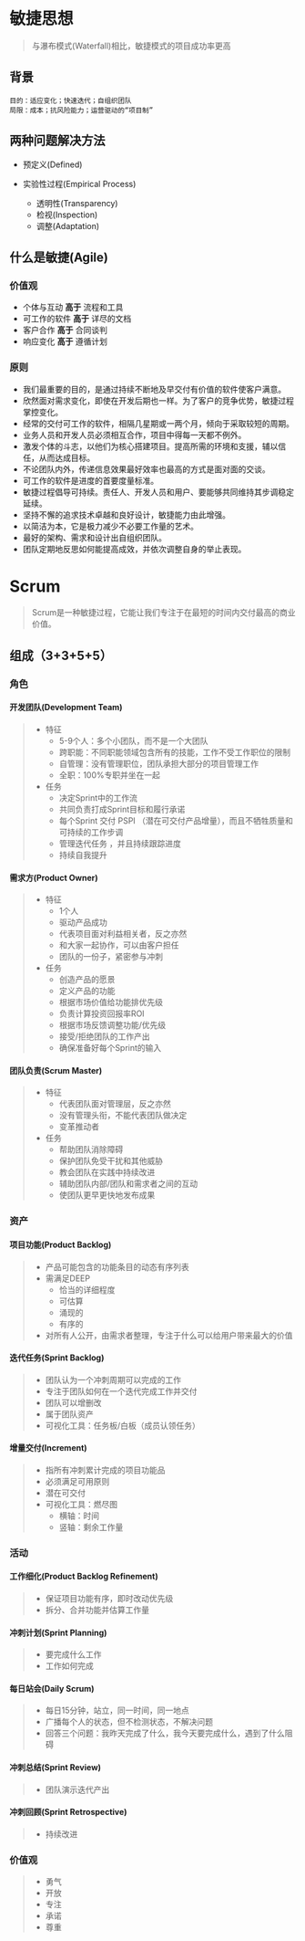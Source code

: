 # 敏捷思想

>与瀑布模式(Waterfall)相比，敏捷模式的项目成功率更高

## 背景
```
目的：适应变化；快速迭代；自组织团队
局限：成本；抗风险能力；运营驱动的“项目制”
```

## 两种问题解决方法

- 预定义(Defined)
- 实验性过程(Empirical Process)

	- 透明性(Transparency)
	- 检视(Inspection)
	- 调整(Adaptation)

## 什么是敏捷(Agile)

### 价值观

- 个体与互动 **高于** 流程和工具
- 可工作的软件 **高于** 详尽的文档
- 客户合作 **高于** 合同谈判
- 响应变化 **高于** 遵循计划

### 原则

- 我们最重要的目的，是通过持续不断地及早交付有价值的软件使客户满意。
- 欣然面对需求变化，即使在开发后期也一样。为了客户的竞争优势，敏捷过程掌控变化。
- 经常的交付可工作的软件，相隔几星期或一两个月，倾向于采取较短的周期。
- 业务人员和开发人员必须相互合作，项目中得每一天都不例外。
- 激发个体的斗志，以他们为核心搭建项目。提高所需的环境和支援，辅以信任，从而达成目标。
- 不论团队内外，传递信息效果最好效率也最高的方式是面对面的交谈。
- 可工作的软件是进度的首要度量标准。
- 敏捷过程倡导可持续。责任人、开发人员和用户、要能够共同维持其步调稳定延续。
- 坚持不懈的追求技术卓越和良好设计，敏捷能力由此增强。
- 以简洁为本，它是极力减少不必要工作量的艺术。
- 最好的架构、需求和设计出自组织团队。
- 团队定期地反思如何能提高成效，并依次调整自身的举止表现。


# Scrum
>Scrum是一种敏捷过程，它能让我们专注于在最短的时间内交付最高的商业价值。

## 组成（3+3+5+5）

### 角色

#### 开发团队(Development Team)
>- 特征
>   - 5-9个人：多个小团队，而不是一个大团队
>   - 跨职能：不同职能领域包含所有的技能，工作不受工作职位的限制
>   - 自管理：没有管理职位，团队承担大部分的项目管理工作
>   - 全职：100%专职并坐在一起
>- 任务
>	- 决定Sprint中的工作流
>	- 共同负责打成Sprint目标和履行承诺
>	- 每个Sprint 交付 PSPI （潜在可交付产品增量），而且不牺牲质量和可持续的工作步调
>	- 管理迭代任务 ，并且持续跟踪进度
>	- 持续自我提升

	
#### 需求方(Product Owner)
>- 特征
>   - 1个人
>   - 驱动产品成功
>   - 代表项目面对利益相关者，反之亦然
>   - 和大家一起协作，可以由客户担任
>   - 团队的一份子，紧密参与冲刺
>- 任务
>	- 创造产品的愿景
>	- 定义产品的功能
>	- 根据市场价值给功能排优先级
>	- 负责计算投资回报率ROI
>	- 根据市场反馈调整功能/优先级
>	- 接受/拒绝团队的工作产出
>	- 确保准备好每个Sprint的输入

#### 团队负责(Scrum Master)
>- 特征
>   - 代表团队面对管理层，反之亦然
>   - 没有管理头衔，不能代表团队做决定
>   - 变革推动者
>- 任务
>	- 帮助团队消除障碍
>	- 保护团队免受干扰和其他威胁
>	- 教会团队在实践中持续改进
>	- 辅助团队内部/团队和需求者之间的互动
>	- 使团队更早更快地发布成果

### 资产

#### 项目功能(Product Backlog)
>- 产品可能包含的功能条目的动态有序列表
>- 需满足DEEP
>   - 恰当的详细程度
>   - 可估算
>   - 涌现的
>   - 有序的
>- 对所有人公开，由需求者整理，专注于什么可以给用户带来最大的价值

#### 迭代任务(Sprint Backlog)
>- 团队认为一个冲刺周期可以完成的工作
>- 专注于团队如何在一个迭代完成工作并交付
>- 团队可以增删改
>- 属于团队资产
>- 可视化工具：任务板/白板（成员认领任务）

#### 增量交付(Increment)
>- 指所有冲刺累计完成的项目功能品
>- 必须满足可用原则
>- 潜在可交付
>- 可视化工具：燃尽图
>   - 横轴：时间
>   - 竖轴：剩余工作量

### 活动

#### 工作细化(Product Backlog Refinement)
>- 保证项目功能有序，即时改动优先级
>- 拆分、合并功能并估算工作量

#### 冲刺计划(Sprint Planning)
>- 要完成什么工作
>- 工作如何完成

#### 每日站会(Daily Scrum)
>- 每日15分钟，站立，同一时间，同一地点
>- 广播每个人的状态，但不检测状态，不解决问题
>- 回答三个问题：我昨天完成了什么，我今天要完成什么，遇到了什么阻碍

#### 冲刺总结(Sprint Review)
>- 团队演示迭代产出

#### 冲刺回顾(Sprint Retrospective)
>- 持续改进

### 价值观
>- 勇气
>- 开放
>- 专注
>- 承诺
>- 尊重